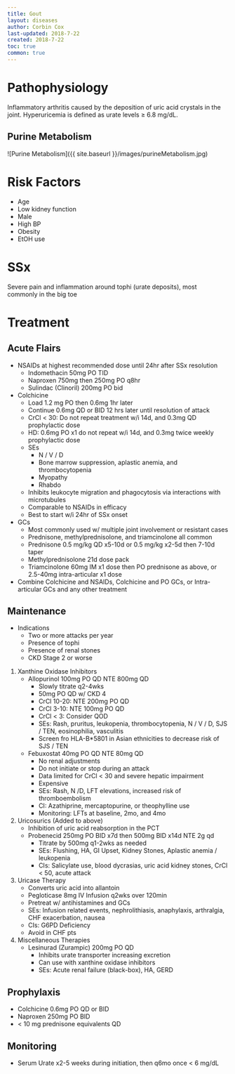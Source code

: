 ```yaml
---
title: Gout
layout: diseases
author: Corbin Cox
last-updated: 2018-7-22
created: 2018-7-22
toc: true
common: true
---
```


# Pathophysiology

Inflammatory arthritis caused by the deposition of uric acid crystals in the joint. Hyperuricemia is defined as urate levels &ge; 6.8 mg/dL. 

## Purine Metabolism

![Purine Metabolism]({{ site.baseurl }}/images/purineMetabolism.jpg)

# Risk Factors

* Age
* Low kidney function
* Male
* High BP
* Obesity
* EtOH use

# SSx

Severe pain and inflammation around tophi (urate deposits), most commonly in the big toe

# Treatment

## Acute Flairs

* NSAIDs at highest recommended dose until 24hr after SSx resolution
  * Indomethacin 50mg PO TID
  * Naproxen 750mg then 250mg PO q8hr
  * Sulindac (Clinoril) 200mg PO bid
* Colchicine
  * Load 1.2 mg PO then 0.6mg 1hr later
  * Continue 0.6mg QD or BID 12 hrs later until resolution of attack
  * CrCl &lt; 30: Do not repeat treatment w/i 14d, and 0.3mg QD prophylactic dose
  * HD: 0.6mg PO x1 do not repeat w/i 14d, and 0.3mg twice weekly prophylactic dose
  * SEs
    * N / V / D
    * Bone marrow suppression, aplastic anemia, and thrombocytopenia
    * Myopathy
    * Rhabdo
  * Inhibits leukocyte migration and phagocytosis via interactions with microtubules
  * Comparable to NSAIDs in efficacy
  * Best to start w/i 24hr of SSx onset
* GCs
  * Most commonly used w/ multiple joint involvement or resistant cases
  * Prednisone, methylprednisolone, and triamcinolone all common
  * Prednisone 0.5 mg/kg QD x5-10d or 0.5 mg/kg x2-5d then 7-10d taper
  * Methylprednisolone 21d dose pack
  * Triamcinolone 60mg IM x1 dose then PO prednisone as above, or 2.5-40mg intra-articular x1 dose
* Combine Colchicine and NSAIDs, Colchicine and PO GCs, or Intra-articular GCs and any other treatment

## Maintenance

* Indications
  * Two or more attacks per year
  * Presence of tophi
  * Presence of renal stones
  * CKD Stage 2 or worse

1. Xanthine Oxidase Inhibitors
   * Allopurinol 100mg PO QD NTE 800mg QD
     * Slowly titrate q2-4wks
     * 50mg PO QD w/ CKD 4
     * CrCl 10-20: NTE 200mg PO QD
     * CrCl 3-10: NTE 100mg PO QD
     * CrCl &lt; 3: Consider QOD
     * SEs: Rash, pruritus, leukopenia, thrombocytopenia, N / V / D, SJS / TEN, eosinophilia, vasculitis
     * Screen fro HLA-B\*5801 in Asian ethnicities to decrease risk of SJS / TEN
   * Febuxostat 40mg PO QD NTE 80mg QD
     * No renal adjustments
     * Do not initiate or stop during an attack
     * Data limited for CrCl &lt; 30 and severe hepatic impairment
     * Expensive
     * SEs: Rash, N /D, LFT elevations, increased risk of thromboembolism
     * CI: Azathiprine, mercaptopurine, or theophylline use
     * Monitoring: LFTs at baseline, 2mo, and 4mo
2. Uricosurics (Added to above)
   * Inhibition of uric acid reabsorption in the PCT
   * Probenecid 250mg PO BID x7d then 500mg BID x14d NTE 2g qd
     * Titrate by 500mg q1-2wks as needed
     * SEs: Flushing, HA, GI Upset, Kidney Stones, Aplastic anemia / leukopenia
     * CIs: Salicylate use, blood dycrasias, uric acid kidney stones, CrCl &lt; 50, acute attack
3. Uricase Therapy
   * Converts uric acid into allantoin
   * Pegloticase 8mg IV Infusion q2wks over 120min
   * Pretreat w/ antihistamines and GCs
   * SEs: Infusion related events, nephrolithiasis, anaphylaxis, arthralgia, CHF exacerbation, nausea
   * CIs: G6PD Deficiency
   * Avoid in CHF pts
4. Miscellaneous Therapies
   * Lesinurad (Zurampic) 200mg PO QD
     * Inhibits urate transporter increasing excretion
     * Can use with xanthine oxidase inhibitors
     * SEs: Acute renal failure (black-box), HA, GERD

## Prophylaxis

* Colchicine 0.6mg PO QD or BID
* Naproxen 250mg PO BID
* &lt; 10 mg prednisone equivalents QD

## Monitoring

* Serum Urate x2-5 weeks during initiation, then q6mo once &lt; 6 mg/dL
